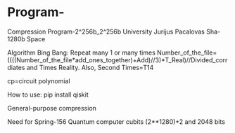 # Program-
Compression Program-2^256b_2^256b University Jurijus Pacalovas Sha-1280b Space

Algorithm Bing Bang: Repeat many 1 or many times Number_of_the_file=((((Number_of_the_file*add_ones_together)+Add)//3)*T_Real)//Divided_corrdiates and Times Reality. Also, Second Times=T14

cp=circuit polynomial

How to use: pip install qiskit

General-purpose compression

Need for Spring-156 Quantum computer cubits (2**1280)+2 and 2048 bits


